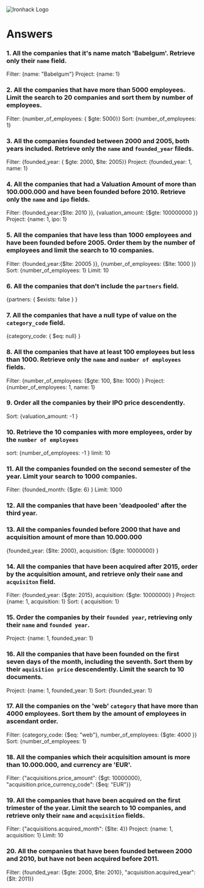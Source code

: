 ![Ironhack Logo](https://i.imgur.com/1QgrNNw.png)

# Answers

### 1. All the companies that it's name match 'Babelgum'. Retrieve only their `name` field.

Filter: {name: "Babelgum"} 
Project: {name: 1}

### 2. All the companies that have more than 5000 employees. Limit the search to 20 companies and sort them by **number of employees**.


Filter: {number_of_employees: { $gte: 5000}} 
Sort: {number_of_employees: 1}

### 3. All the companies founded between 2000 and 2005, both years included. Retrieve only the `name` and `founded_year` fileds.

Filter: {founded_year: { $gte: 2000, $lte: 2005}} 
Project: {founded_year: 1, name: 1} 



### 4. All the companies that had a Valuation Amount of more than 100.000.000 and have been founded before 2010. Retrieve only the `name` and `ipo` fields.

Filter: {founded_year:{$lte: 2010 }},  {valuation_amount: {$gte: 100000000 }}
Project: {name: 1, ipo: 1}

### 5. All the companies that have less than 1000 employees and have been founded before 2005. Order them by the number of employees and limit the search to 10 companies.

Filter: {founded_year:{$lte: 20005 }},  {number_of_employees: {$lte: 1000 }}
Sort: {number_of_employees: 1}
Limit: 10

### 6. All the companies that don't include the `partners` field.

{partners: { $exists: false } }

### 7. All the companies that have a null type of value on the `category_code` field.

{category_code: { $eq: null} }

### 8. All the companies that have at least 100 employees but less than 1000. Retrieve only the `name` and `number of employees` fields.

Filter: {number_of_employees: {$gte: 100, $lte: 1000} }
Project: {number_of_employees: 1, name: 1}

### 9. Order all the companies by their IPO price descendently.

Sort: {valuation_amount: -1 }

### 10. Retrieve the 10 companies with more employees, order by the `number of employees`

sort: {number_of_employees: -1 }
limit: 10

### 11. All the companies founded on the second semester of the year. Limit your search to 1000 companies.

Filter: {founded_month: {$gte: 6} }
Limit: 1000

### 12. All the companies that have been 'deadpooled' after the third year.



### 13. All the companies founded before 2000 that have and acquisition amount of more than 10.000.000

{founded_year: {$lte: 2000}, acquisition: {$gte: 10000000}  }

### 14. All the companies that have been acquired after 2015, order by the acquisition amount, and retrieve only their `name` and `acquisiton` field.

Filter: {founded_year: {$gte: 2015}, acquisition: {$gte: 10000000}  }
Project: {name: 1, acquisition: 1}
Sort: { acquisition: 1}

### 15. Order the companies by their `founded year`, retrieving only their `name` and `founded year`.

Project: {name: 1, founded_year: 1}

### 16. All the companies that have been founded on the first seven days of the month, including the seventh. Sort them by their `aquisition price` descendently. Limit the search to 10 documents.

Project: {name: 1, founded_year: 1}
Sort: {founded_year: 1}

### 17. All the companies on the 'web' `category` that have more than 4000 employees. Sort them by the amount of employees in ascendant order.

Filter: {category_code: {$eq: "web"}, number_of_employees: {$gte: 4000 }}
Sort: {number_of_employees: 1}

### 18. All the companies which their acquisition amount is more than 10.000.000, and currency are 'EUR'.

Filter: {"acquisitions.price_amount": {$gt: 10000000}, "acquisition.price_currency_code": {$eq: "EUR"}}

### 19. All the companies that have been acquired on the first trimester of the year. Limit the search to 10 companies, and retrieve only their `name` and `acquisition` fields.

Filter: {"acquisitions.acquired_month": {$lte: 4}}
Project: {name: 1, acquisition: 1}
Limit: 10

### 20. All the companies that have been founded between 2000 and 2010, but have not been acquired before 2011.

Filter: {founded_year: {$gte: 2000, $lte: 2010}, "acquisition.acquired_year": {$lt: 2011}}